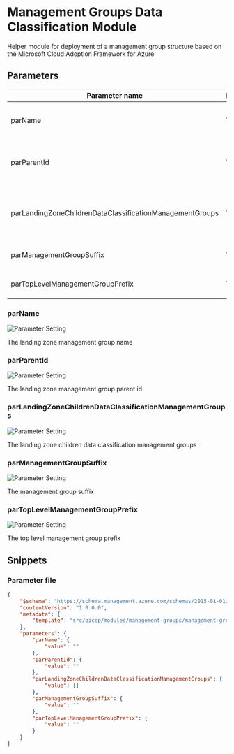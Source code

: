 # Management Groups Data Classification Module

Helper module for deployment of a management group structure based on the Microsoft Cloud Adoption Framework for Azure

## Parameters

Parameter name | Required | Description
-------------- | -------- | -----------
parName        | Yes      | The landing zone management group name
parParentId    | Yes      | The landing zone management group parent id
parLandingZoneChildrenDataClassificationManagementGroups | Yes      | The landing zone children data classification management groups
parManagementGroupSuffix | Yes      | The management group suffix
parTopLevelManagementGroupPrefix | Yes      | The top level management group prefix

### parName

![Parameter Setting](https://img.shields.io/badge/parameter-required-orange?style=flat-square)

The landing zone management group name

### parParentId

![Parameter Setting](https://img.shields.io/badge/parameter-required-orange?style=flat-square)

The landing zone management group parent id

### parLandingZoneChildrenDataClassificationManagementGroups

![Parameter Setting](https://img.shields.io/badge/parameter-required-orange?style=flat-square)

The landing zone children data classification management groups

### parManagementGroupSuffix

![Parameter Setting](https://img.shields.io/badge/parameter-required-orange?style=flat-square)

The management group suffix

### parTopLevelManagementGroupPrefix

![Parameter Setting](https://img.shields.io/badge/parameter-required-orange?style=flat-square)

The top level management group prefix

## Snippets

### Parameter file

```json
{
    "$schema": "https://schema.management.azure.com/schemas/2015-01-01/deploymentParameters.json#",
    "contentVersion": "1.0.0.0",
    "metadata": {
        "template": "src/bicep/modules/management-groups/management-groups-data-classification.json"
    },
    "parameters": {
        "parName": {
            "value": ""
        },
        "parParentId": {
            "value": ""
        },
        "parLandingZoneChildrenDataClassificationManagementGroups": {
            "value": []
        },
        "parManagementGroupSuffix": {
            "value": ""
        },
        "parTopLevelManagementGroupPrefix": {
            "value": ""
        }
    }
}
```
